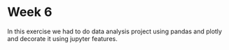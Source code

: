 # Week 6

In this exercise we had to do data analysis project using pandas and plotly and decorate it using jupyter features.
